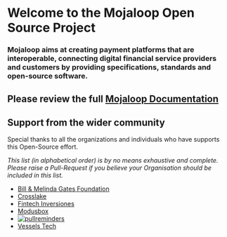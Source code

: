 # Welcome to the Mojaloop Open Source Project

### Mojaloop aims at creating payment platforms that are interoperable, connecting digital financial service providers and customers by providing specifications, standards and open-source software.  

## Please review the full [Mojaloop Documentation](http://mojaloop.io/documentation/)

## Support from the wider community

Special thanks to all the organizations and individuals who have supports this Open-Source effort.

_This list (in alphabetical order) is by no means exhaustive and complete. Please raise a Pull-Request if you believe your Organisation should be included in this list._

- [Bill & Melinda Gates Foundation](https://www.gatesfoundation.org/)
- [Crosslake](https://crosslaketech.com/)
- [Fintech Inversiones](http://www.fintechinversiones.com.py)
- [Modusbox](http://modusbox.com/)
- [![pullreminders](https://pullreminders.com/badge.svg)](https://pullreminders.com?ref=badge)
- [Vessels Tech](https://vesselstech.com/)
